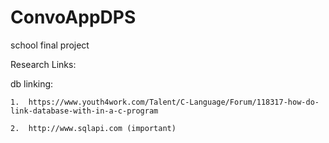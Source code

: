# ConvoAppDPS
school final project 

Research Links:


   db linking:
     
    1.  https://www.youth4work.com/Talent/C-Language/Forum/118317-how-do-link-database-with-in-a-c-program
    
    2.  http://www.sqlapi.com (important)
